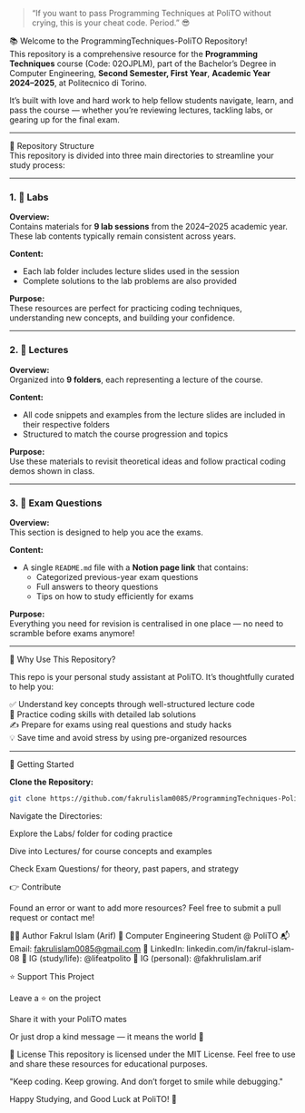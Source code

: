 > “If you want to pass Programming Techniques at PoliTO without crying, this is your cheat code. Period.” 😎

📚 Welcome to the ProgrammingTechniques-PoliTO Repository!  
This repository is a comprehensive resource for the **Programming Techniques** course (Code: 02OJPLM), part of the Bachelor’s Degree in Computer Engineering, **Second Semester, First Year**, **Academic Year 2024–2025**, at Politecnico di Torino.

It’s built with love and hard work to help fellow students navigate, learn, and pass the course — whether you’re reviewing lectures, tackling labs, or gearing up for the final exam.

---

📂 Repository Structure  
This repository is divided into three main directories to streamline your study process:

---

### 1. 🧪 Labs  

**Overview:**  
Contains materials for **9 lab sessions** from the 2024–2025 academic year. These lab contents typically remain consistent across years.

**Content:**  
- Each lab folder includes lecture slides used in the session  
- Complete solutions to the lab problems are also provided

**Purpose:**  
These resources are perfect for practicing coding techniques, understanding new concepts, and building your confidence.

---

### 2. 📖 Lectures  

**Overview:**  
Organized into **9 folders**, each representing a lecture of the course.

**Content:**  
- All code snippets and examples from the lecture slides are included in their respective folders  
- Structured to match the course progression and topics

**Purpose:**  
Use these materials to revisit theoretical ideas and follow practical coding demos shown in class.

---

### 3. 📝 Exam Questions  

**Overview:**  
This section is designed to help you ace the exams.

**Content:**  
- A single `README.md` file with a **Notion page link** that contains:
  - Categorized previous-year exam questions  
  - Full answers to theory questions  
  - Tips on how to study efficiently for exams

**Purpose:**  
Everything you need for revision is centralised in one place — no need to scramble before exams anymore!

---

🎯 Why Use This Repository?

This repo is your personal study assistant at PoliTO. It’s thoughtfully curated to help you:

✅ Understand key concepts through well-structured lecture code  
🥷 Practice coding skills with detailed lab solutions  
✍️ Prepare for exams using real questions and study hacks  
💡 Save time and avoid stress by using pre-organized resources  

---

🚀 Getting Started  

**Clone the Repository:**

```bash
git clone https://github.com/fakrulislam0085/ProgrammingTechniques-PoliTO.git
```

Navigate the Directories:

Explore the Labs/ folder for coding practice

Dive into Lectures/ for course concepts and examples

Check Exam Questions/ for theory, past papers, and strategy

👉 Contribute

Found an error or want to add more resources?
Feel free to submit a pull request or contact me!

👨‍💻 Author
Fakrul Islam (Arif)
📍 Computer Engineering Student @ PoliTO
📬 Email: fakrulislam0085@gmail.com
🔗 LinkedIn: linkedin.com/in/fakrul-islam-08
📸 IG (study/life): @lifeatpolito
💖 IG (personal): @fakhrulislam.arif

⭐ Support This Project

Leave a ⭐ on the project

Share it with your PoliTO mates

Or just drop a kind message — it means the world 💙

📜 License
This repository is licensed under the MIT License.
Feel free to use and share these resources for educational purposes.

"Keep coding. Keep growing. And don’t forget to smile while debugging."

Happy Studying, and Good Luck at PoliTO! 🚀


